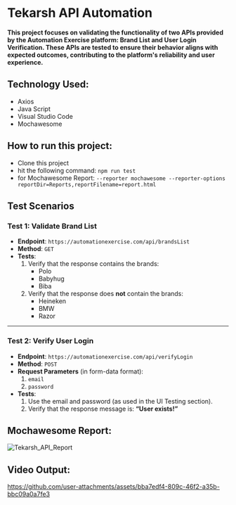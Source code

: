# Tekarsh API Automation

**This project focuses on validating the functionality of two APIs provided by the Automation Exercise platform: Brand List and User Login Verification. These APIs are tested to ensure their behavior aligns with expected outcomes, contributing to the platform's reliability and user experience.**


## Technology Used:

- Axios
- Java Script
- Visual Studio Code
- Mochawesome

## How to run this project:

- Clone this project
- hit the following command: ```npm run test```
- for Mochawesome Report: ```--reporter mochawesome --reporter-options reportDir=Reports,reportFilename=report.html```

## Test Scenarios

### **Test 1: Validate Brand List**
- **Endpoint**: `https://automationexercise.com/api/brandsList`
- **Method**: `GET`
- **Tests**:
  1. Verify that the response contains the brands:
     - Polo
     - Babyhug
     - Biba
  2. Verify that the response does **not** contain the brands:
     - Heineken
     - BMW
     - Razor

---

### **Test 2: Verify User Login**
- **Endpoint**: `https://automationexercise.com/api/verifyLogin`
- **Method**: `POST`
- **Request Parameters** (in form-data format):
  1. `email`
  2. `password`
- **Tests**:
  1. Use the email and password (as used in the UI Testing section).
  2. Verify that the response message is: **“User exists!”**
 

 ## Mochawesome Report:
 
![Tekarsh_API_Report](https://github.com/user-attachments/assets/41eb3eac-0010-42a8-a73b-1c0f450569f9)


## Video Output:




https://github.com/user-attachments/assets/bba7edf4-809c-46f2-a35b-bbc09a0a7fe3









